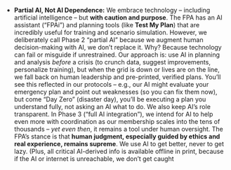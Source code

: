 - **Partial AI, Not AI Dependence:** We embrace technology – including artificial intelligence – but **with caution and purpose**. The FPA has an AI assistant (“FPAi”) and planning tools (like **Test My Plan**) that are incredibly useful for training and scenario simulation. However, we deliberately call Phase 2 “partial AI” because we augment human decision-making with AI, we don’t replace it. Why? Because technology can fail or misguide if unrestrained. Our approach is: use AI in planning and analysis _before_ a crisis (to crunch data, suggest improvements, personalize training), but when the grid is down or lives are on the line, we fall back on human leadership and pre-printed, verified plans. You’ll see this reflected in our protocols – e.g., our AI might evaluate your emergency plan and point out weaknesses (so you can fix them now), but come “Day Zero” (disaster day), you’ll be executing a plan you understand fully, not asking an AI what to do. We also keep AI’s role transparent. In Phase 3 (“full AI integration”), we intend for AI to help even more with coordination as our membership scales into the tens of thousands – _yet even then_, it remains a tool under human oversight. The FPA’s stance is that **human judgment, especially guided by ethics and real experience, remains supreme**. We use AI to get better, never to get lazy. (Plus, all critical AI-derived info is available offline in print, because if the AI or internet is unreachable, we don’t get caught